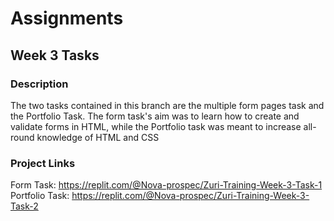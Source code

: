 # Assignments

## Week 3 Tasks

### Description

The two tasks contained in this branch are the multiple form pages task and the Portfolio Task.
The form task's aim was to learn how to create and validate forms in HTML, while the Portfolio task was meant to increase all-round knowledge of HTML and CSS

### Project Links


Form Task: https://replit.com/@Nova-prospec/Zuri-Training-Week-3-Task-1
Portfolio Task: https://replit.com/@Nova-prospec/Zuri-Training-Week-3-Task-2

